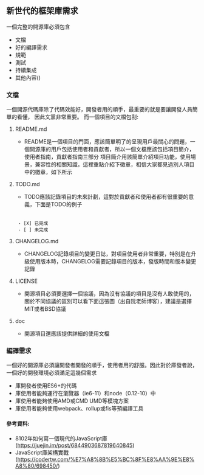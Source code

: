## 新世代的框架庫需求
一個完整的開源庫必須包含
* 文檔
* 好的編譯需求
* 規範
* 測試
* 持續集成
* 其他內容()

### 文檔
一個開源代碼庫除了代碼效能好，開發者用的順手，最重要的就是要讓開發人員簡單的看懂，
因此文黨非常重要。
而一個項目的文檔包刮:
1. README.md
   - README是一個項目的門面，應該簡單明了的呈現用戶最關心的問題，一個開源庫的用戶包括使用者和貢獻者，所以一個文檔應該包括項目簡介，使用者指南，貢獻者指南三部分
  項目簡介用該簡單介紹項目功能，使用場景，兼容性的相關知識，這裡重點介紹下徽章，相信大家都見過別人項目中的徽章，如下所示
  
2. TODO.md
   - TODO應該記錄項目的未來計劃，這對於貢獻者和使用者都有很重要的意義，下面是TODO的例子
   </br>
   
   ```   
    - [X] 已完成
    - [ ] 未完成
    ```
  
3. CHANGELOG.md
   - CHANGELOG記錄項目的變更日誌，對項目使用者非常重要，特別是在升級使用版本時，CHANGELOG需要記錄項目的版本，發版時間和版本變更記錄
4. LICENSE
   - 開源項目必須要選擇一個協議，因為沒有協議的項目是沒有人敢使用的，關於不同協議的區別可以看下面這張圖（出自阮老師博客），建議是選擇MIT或者BSD協議
5. doc
   - 開源項目還應該提供詳細的使用文檔

### 編譯需求
一個好的開源庫必須讓開發者開發的順手，使用者用的舒服。因此對於庫發者說，一個好的開發環境必須滿足這幾個需求

* 庫開發者使用ES6+的代碼
* 庫使用者能夠運行在瀏覽器（ie6-11）和node（0.12-10）中
* 庫使用者能夠使用AMD或CMD UMD等模塊方案
* 庫使用者能夠使用webpack、rollup或fis等預編譯工具


#### 參考資料: 
- 8102年如何寫一個現代的JavaScript庫(https://juejin.im/post/6844903687819640845)
- JavaScript庫架構實戰(https://codertw.com/%E7%A8%8B%E5%BC%8F%E8%AA%9E%E8%A8%80/698450/)
